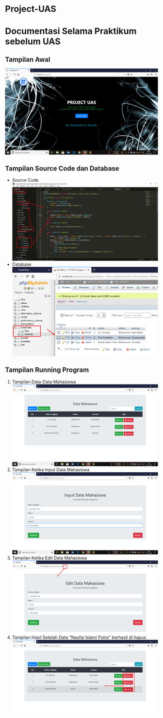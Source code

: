 # Project-UAS
# Documentasi Selama Praktikum sebelum UAS

## Tampilan Awal

![1](https://github.com/algzl17/Project-UASAWAL/blob/master/Screenshot/1.png)

## Tampilan Source Code dan Database
- Source Code
![prev](https://github.com/algzl17/Project-UASAWAL/blob/master/Screenshot/7.png)
- Database
![prev](https://github.com/algzl17/Project-UASAWAL/blob/master/Screenshot/2.png)

## Tampilan Running Program

1. Tampilan Data-Data Mahasiswa
![2](https://github.com/algzl17/Project-UASAWAL/blob/master/Screenshot/3.png) <br>
2. Tampilan Ketika Input Data Mahasiswa
![3](https://github.com/algzl17/Project-UASAWAL/blob/master/Screenshot/4.png)<br>
3. Tampilan Ketika Edit Data Mahasiswa
![4](https://github.com/algzl17/Project-UASAWAL/blob/master/Screenshot/5.png)<br>
4. Tampilan Hasil Setelah Data "Naufal Islami Putra" berhasil di hapus
![5](https://github.com/algzl17/Project-UASAWAL/blob/master/Screenshot/6.png)<br>

